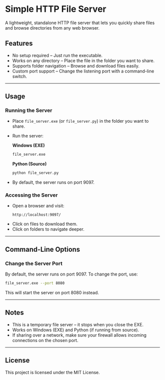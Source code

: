 # Simple HTTP File Server

A lightweight, standalone HTTP file server that lets you quickly share files and browse directories from any web browser.

## Features

- No setup required – Just run the executable.
- Works on any directory – Place the file in the folder you want to share.
- Supports folder navigation – Browse and download files easily.
- Custom port support – Change the listening port with a command-line switch.

---

## Usage

### Running the Server

- Place `file_server.exe` (or `file_server.py`) in the folder you want to share.

- Run the server:

  **Windows (EXE)**

  ```sh
  file_server.exe
  ```

  **Python (Source)**

  ```sh
  python file_server.py
  ```

- By default, the server runs on port 9097.

### Accessing the Server

- Open a browser and visit:
  ```
  http://localhost:9097/
  ```
- Click on files to download them.
- Click on folders to navigate deeper.

---

## Command-Line Options

### Change the Server Port

By default, the server runs on port 9097. To change the port, use:

```sh
file_server.exe --port 8080
```

This will start the server on port 8080 instead.

---

## Notes

- This is a temporary file server – it stops when you close the EXE.
- Works on Windows (EXE) and Python (if running from source).
- If sharing over a network, make sure your firewall allows incoming connections on the chosen port.

---

## License

This project is licensed under the MIT License.

